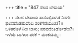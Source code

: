 +++
title = "847 ನೆಲದ ಬೇಸಾಯ"

+++
ನೆಲದ ಬೇಸಾಯ ತಾನೊಳ್ಳಿತಾಗಿರೆ ನಿನಗೆ।  
ಫಲವದೆಂತಹುದೆಂಬ ಶಂಕೆಗೆಡೆಯುಂಟೆ?॥  
ಒಳಿತರೊಳೆ ನೀಂ ಬಾಳು; ಪರವದೆಂತಿರ್ಡೊಡೇಂ?।  
ಇಳೆಯೆ ಬಾಗಿಲು ಪರಕೆ - ಮಂಕುತಿಮ್ಮ॥  
